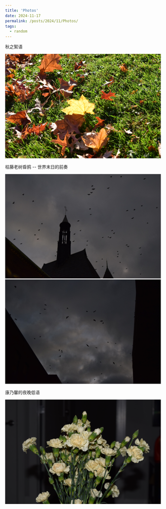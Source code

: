 ```yaml
---
title: 'Photos'
date: 2024-11-17
permalink: /posts/2024/11/Photos/
tags:
  - random
---
```

秋之絮语

<img src="/assets/3.jpg" alt="树叶"> 

枯藤老树昏鸦 -- 世界末日的前奏

<img src="/images/DSC_0025.jpg" alt="乌鸦1"> 
<img src="/images/DSC_0027.jpg" alt="乌鸦2"> 

康乃馨的夜晚低语

<img src="/images/DSC_0004.jpg" alt="康乃馨"> 
